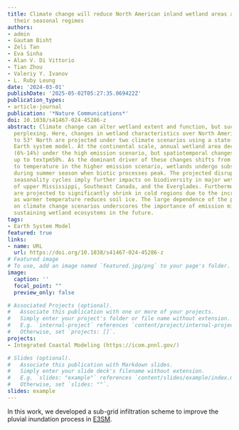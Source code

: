 ```yaml
---
title: Climate change will reduce North American inland wetland areas and disrupt
  their seasonal regimes
authors:
- admin
- Gautam Bisht
- Zeli Tan
- Eva Sinha
- Alan V. Di Vittorio
- Tian Zhou
- Valeriy Y. Ivanov
- L. Ruby Leung
date: '2024-03-01'
publishDate: '2025-05-02T05:27:35.069422Z'
publication_types:
- article-journal
publication: '*Nature Communications*'
doi: 10.1038/s41467-024-45286-z
abstract: Climate change can alter wetland extent and function, but such impacts are
  perplexing. Here, changes in wetland characteristics over North America from 25°
  to 53° North are projected under two climate scenarios using a state-of-the-science
  Earth system model. At the continental scale, annual wetland area decreases by ~10%
  (6%-14%) under the high emission scenario, but spatiotemporal changes vary, reaching
  up to textpm50%. As the dominant driver of these changes shifts from precipitation
  to temperature in the higher emission scenario, wetlands undergo substantial drying
  during summer season when biotic processes peak. The projected disruptions to wetland
  seasonality cycles imply further impacts on biodiversity in major wetland habitats
  of upper Mississippi, Southeast Canada, and the Everglades. Furthermore, wetlands
  are projected to significantly shrink in cold regions due to the increased infiltration
  as warmer temperature reduces soil ice. The large dependence of the projections
  on climate change scenarios underscores the importance of emission mitigation to
  sustaining wetland ecosystems in the future.
tags:
- Earth System Model
featured: true
links:
- name: URL
  url: https://doi.org/10.1038/s41467-024-45286-z
# Featured image
# To use, add an image named `featured.jpg/png` to your page's folder. 
image:
  caption: ''
  focal_point: ""
  preview_only: false

# Associated Projects (optional).
#   Associate this publication with one or more of your projects.
#   Simply enter your project's folder or file name without extension.
#   E.g. `internal-project` references `content/project/internal-project/index.md`.
#   Otherwise, set `projects: []`.
projects:
- Integrated Coastal Modeling (https://icom.pnnl.gov/)

# Slides (optional).
#   Associate this publication with Markdown slides.
#   Simply enter your slide deck's filename without extension.
#   E.g. `slides: "example"` references `content/slides/example/index.md`.
#   Otherwise, set `slides: ""`.
slides: example
---
```


In this work, we developed a sub-grid infiltration scheme to improve the pluvial inundation process in [E3SM](https://github.com/E3SM-Project/E3SM).
